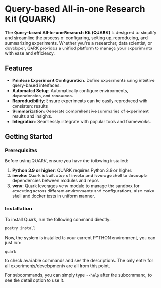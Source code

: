 # Query-based All-in-one Research Kit (QUARK)

The **Query-based All-in-one Research Kit (QUARK)** is designed to simplify and streamline the process of configuring, setting up, reproducing, and summarizing experiments. Whether you're a researcher, data scientist, or developer, QARK provides a unified platform to manage your experiments with ease and efficiency.

## Features

- **Painless Experiment Configuration**: Define experiments using intuitive query-based interfaces.
- **Automated Setup**: Automatically configure environments, dependencies, and resources.
- **Reproducibility**: Ensure experiments can be easily reproduced with consistent results.
- **Summarization**: Generate comprehensive summaries of experiment results and insights.
- **Integration**: Seamlessly integrate with popular tools and frameworks.

## Getting Started

### Prerequisites

Before using QUARK, ensure you have the following installed:

1. **Python 3.9 or higher**: QUARK requires Python 3.9 or higher.
2. **invoke**: Quark is built atop of invoke and leverage shell to decouple dependencies between modules and repos
3. **venv**: Quark leverages venv module to manage the sandbox for executing across different environments and configurations, also make shell and docker tests in uniform manner.

### Installation

To install Quark, run the following command directly:

```bash
poetry install
```
Now, the system is installed to your current PYTHON environment, you can just run:
```bash
quark
```
to check available commands and see the descriptions. The only entry for all experiments/developments are all from this point.

For subcommands, you can simply type `--help` after the subcommand, to see the detail option to use it.
